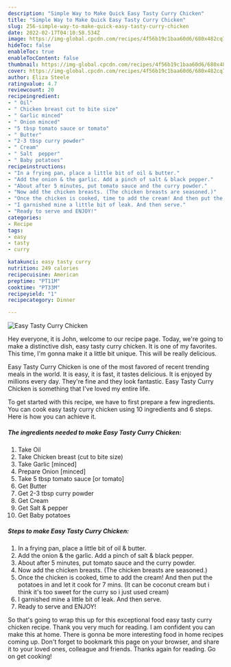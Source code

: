 ```yaml
---
description: "Simple Way to Make Quick Easy Tasty Curry Chicken"
title: "Simple Way to Make Quick Easy Tasty Curry Chicken"
slug: 256-simple-way-to-make-quick-easy-tasty-curry-chicken
date: 2022-02-17T04:10:58.534Z
image: https://img-global.cpcdn.com/recipes/4f56b19c1baa60d6/680x482cq70/easy-tasty-curry-chicken-recipe-main-photo.jpg
hideToc: false
enableToc: true
enableTocContent: false
thumbnail: https://img-global.cpcdn.com/recipes/4f56b19c1baa60d6/680x482cq70/easy-tasty-curry-chicken-recipe-main-photo.jpg
cover: https://img-global.cpcdn.com/recipes/4f56b19c1baa60d6/680x482cq70/easy-tasty-curry-chicken-recipe-main-photo.jpg
author: Eliza Steele
ratingvalue: 4.7
reviewcount: 20
recipeingredient:
- " Oil"
- " Chicken breast cut to bite size"
- " Garlic minced"
- " Onion minced"
- "5 tbsp tomato sauce or tomato"
- " Butter"
- "2-3 tbsp curry powder"
- " Cream"
- " Salt  pepper"
- " Baby potatoes"
recipeinstructions:
- "In a frying pan, place a little bit of oil & butter."
- "Add the onion & the garlic. Add a pinch of salt & black pepper."
- "About after 5 minutes, put tomato sauce and the curry powder."
- "Now add the chicken breasts. (The chicken breasts are seasoned.)"
- "Once the chicken is cooked, time to add the cream! And then put the potatoes in and let it cook for 7 mins. (It can be coconut cream but i think it&#39;s too sweet for the curry so i just used cream)"
- "I garnished mine a little bit of leak. And then serve."
- "Ready to serve and ENJOY!"
categories:
- Recipe
tags:
- easy
- tasty
- curry

katakunci: easy tasty curry 
nutrition: 249 calories
recipecuisine: American
preptime: "PT11M"
cooktime: "PT33M"
recipeyield: "1"
recipecategory: Dinner

---
```



![Easy Tasty Curry Chicken](https://img-global.cpcdn.com/recipes/4f56b19c1baa60d6/680x482cq70/easy-tasty-curry-chicken-recipe-main-photo.jpg)

Hey everyone, it is John, welcome to our recipe page. Today, we're going to make a distinctive dish, easy tasty curry chicken. It is one of my favorites. This time, I'm gonna make it a little bit unique. This will be really delicious.

Easy Tasty Curry Chicken is one of the most favored of recent trending meals in the world. It is easy, it is fast, it tastes delicious. It is enjoyed by millions every day. They're fine and they look fantastic. Easy Tasty Curry Chicken is something that I've loved my entire life.




To get started with this recipe, we have to first prepare a few ingredients. You can cook easy tasty curry chicken using 10 ingredients and 6 steps. Here is how you can achieve it.

<!--inarticleads1-->

##### The ingredients needed to make Easy Tasty Curry Chicken:

1. Take  Oil
1. Take  Chicken breast (cut to bite size)
1. Take  Garlic [minced]
1. Prepare  Onion [minced]
1. Take 5 tbsp tomato sauce [or tomato]
1. Get  Butter
1. Get 2-3 tbsp curry powder
1. Get  Cream
1. Get  Salt & pepper
1. Get  Baby potatoes




<!--inarticleads2-->

##### Steps to make Easy Tasty Curry Chicken:

1. In a frying pan, place a little bit of oil & butter.
1. Add the onion & the garlic. Add a pinch of salt & black pepper.
1. About after 5 minutes, put tomato sauce and the curry powder.
1. Now add the chicken breasts. (The chicken breasts are seasoned.)
1. Once the chicken is cooked, time to add the cream! And then put the potatoes in and let it cook for 7 mins. (It can be coconut cream but i think it&#39;s too sweet for the curry so i just used cream)
1. I garnished mine a little bit of leak. And then serve.
1. Ready to serve and ENJOY!



So that's going to wrap this up for this exceptional food easy tasty curry chicken recipe. Thank you very much for reading. I am confident you can make this at home. There is gonna be more interesting food in home recipes coming up. Don't forget to bookmark this page on your browser, and share it to your loved ones, colleague and friends. Thanks again for reading. Go on get cooking!
